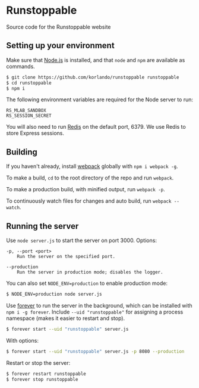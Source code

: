 # Runstoppable
Source code for the Runstoppable website

## Setting up your environment

Make sure that <a href="https://nodejs.org/en/">Node.js</a> is installed, and that `node` and `npm` are available as commands.

```sh
$ git clone https://github.com/korlando/runstoppable runstoppable
$ cd runstoppable
$ npm i
```

The following environment variables are required for the Node server to run:

```text
RS_MLAB_SANDBOX
RS_SESSION_SECRET
```

You will also need to run <a href="https://redis.io/">Redis</a> on the default port, 6379. We use Redis to store Express sessions.

## Building

If you haven't already, install <a href="https://webpack.js.org/">webpack</a> globally with `npm i webpack -g`.

To make a build, `cd` to the root directory of the repo and run `webpack`.

To make a production build, with minified output, run `webpack -p`.

To continuously watch files for changes and auto build, run `webpack --watch`.

## Running the server

Use `node server.js` to start the server on port 3000. Options:

```text
-p, --port <port>
    Run the server on the specified port.

--production
    Run the server in production mode; disables the logger.
```

You can also set `NODE_ENV=production` to enable production mode:

```sh
$ NODE_ENV=production node server.js
```

Use <a href="https://github.com/foreverjs/forever">forever</a> to run the server in the background, which can be installed with `npm i -g forever`. Include `--uid "runstoppable"` for assigning a process namespace (makes it easier to restart and stop).

```sh
$ forever start --uid "runstoppable" server.js
```

With options:

```sh
$ forever start --uid "runstoppable" server.js -p 8080 --production
```

Restart or stop the server:

```sh
$ forever restart runstoppable
$ forever stop runstoppable
```
